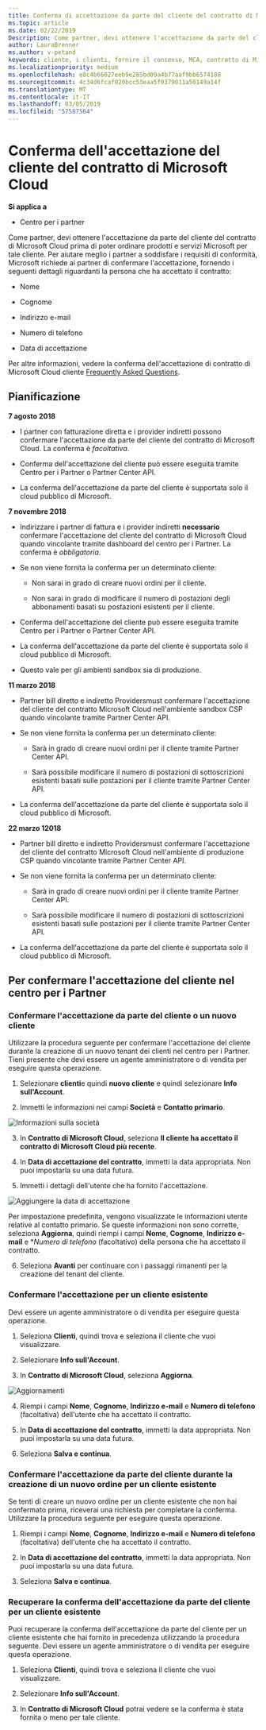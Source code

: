 ```yaml
---
title: Conferma di accettazione da parte del cliente del contratto di Microsoft Cloud | Centro per i partner
ms.topic: article
ms.date: 02/22/2019
Description: Come partner, devi ottenere l'accettazione da parte del cliente del contratto di Microsoft Cloud prima di poter ordinare prodotti e servizi Microsoft per tale cliente. Per aiutare i partner soddisfano i requisiti di conformità, Microsoft richieda i partner per confermare l'accettazione, fornendo alcune particolarità, la persona che ha accettato il contratto.
author: LauraBrenner
ms.author: v-petand
keywords: cliente, i clienti, fornire il consenso, MCA, contratto di Microsoft Cloud, i modelli di contratto dei clienti
ms.localizationpriority: medium
ms.openlocfilehash: e8c4b66027eeb9e285bd09a4b77aaf9bb6574188
ms.sourcegitcommit: 4c34d6fcaf020bcc53eaa5f0379011a56149a14f
ms.translationtype: MT
ms.contentlocale: it-IT
ms.lasthandoff: 03/05/2019
ms.locfileid: "57587564"
---
```

# <a name="confirm-customer-acceptance-of-the-microsoft-cloud-agreement"></a>Conferma dell'accettazione del cliente del contratto di Microsoft Cloud

**Si applica a**
-  Centro per i partner

Come partner, devi ottenere l'accettazione da parte del cliente del contratto di Microsoft Cloud prima di poter ordinare prodotti e servizi Microsoft per tale cliente. Per aiutare meglio i partner a soddisfare i requisiti di conformità, Microsoft richiede ai partner di confermare l'accettazione, fornendo i seguenti dettagli riguardanti la persona che ha accettato il contratto: 

-   Nome

-   Cognome

-   Indirizzo e-mail

-   Numero di telefono

-   Data di accettazione

Per altre informazioni, vedere la conferma dell'accettazione di contratto di Microsoft Cloud cliente [Frequently Asked Questions](https://docs.microsoft.com/en-us/partner-center/confirm-consent-faq).

## <a name="schedule"></a>Pianificazione

**7 agosto 2018**

-   I partner con fatturazione diretta e i provider indiretti possono confermare l'accettazione da parte del cliente del contratto di Microsoft Cloud. La conferma è *facoltativa*.

-   Conferma dell'accettazione del cliente può essere eseguita tramite Centro per i Partner o Partner Center API.

-   La conferma dell'accettazione da parte del cliente è supportata solo il cloud pubblico di Microsoft.


**7 novembre 2018**

-   Indirizzare i partner di fattura e i provider indiretti **necessario** confermare l'accettazione del cliente del contratto di Microsoft Cloud quando vincolante tramite dashboard del centro per i Partner. La conferma è *obbligatoria*.

-   Se non viene fornita la conferma per un determinato cliente:

    -   Non sarai in grado di creare nuovi ordini per il cliente.

    -   Non sarai in grado di modificare il numero di postazioni degli abbonamenti basati su postazioni esistenti per il cliente.

-   Conferma dell'accettazione del cliente può essere eseguita tramite Centro per i Partner o Partner Center API.

-   La conferma dell'accettazione da parte del cliente è supportata solo il cloud pubblico di Microsoft.

-   Questo vale per gli ambienti sandbox sia di produzione.

**11 marzo 2018**

- Partner bill diretto e indiretto Providersmust confermare l'accettazione del cliente del contratto Microsoft Cloud nell'ambiente sandbox CSP quando vincolante tramite Partner Center API.
- Se non viene fornita la conferma per un determinato cliente:

    - Sarà in grado di creare nuovi ordini per il cliente tramite Partner Center API.
 
    - Sarà possibile modificare il numero di postazioni di sottoscrizioni esistenti basati sulle postazioni per il cliente tramite Partner Center API.
- La conferma dell'accettazione da parte del cliente è supportata solo il cloud pubblico di Microsoft. 

**22 marzo 12018**

- Partner bill diretto e indiretto Providersmust confermare l'accettazione del cliente del contratto Microsoft Cloud nell'ambiente di produzione CSP quando vincolante tramite Partner Center API.

- Se non viene fornita la conferma per un determinato cliente:
  - Sarà in grado di creare nuovi ordini per il cliente tramite Partner Center API.

  - Sarà possibile modificare il numero di postazioni di sottoscrizioni esistenti basati sulle postazioni per il cliente tramite Partner Center API.
-  La conferma dell'accettazione da parte del cliente è supportata solo il cloud pubblico di Microsoft.







## <a name="confirming-customer-acceptance-in-partner-center"></a>Per confermare l'accettazione del cliente nel centro per i Partner

### <a name="confirm-customer-acceptance-for-a-new-customer"></a>Confermare l'accettazione da parte del cliente o un nuovo cliente

Utilizzare la procedura seguente per confermare l'accettazione del cliente durante la creazione di un nuovo tenant dei clienti nel centro per i Partner. Tieni presente che devi essere un agente amministratore o di vendita per eseguire questa operazione.
 
1.  Selezionare **clienti**e quindi **nuovo cliente** e quindi selezionare **Info sull'Account**.

2.  Immetti le informazioni nei campi **Società** e **Contatto primario**.

![Informazioni sulla società](images/mca/mca1.png)

3.  In **Contratto di Microsoft Cloud**, seleziona **Il cliente ha accettato il contratto di Microsoft Cloud più recente**. 

4.  In **Data di accettazione del contratto**, immetti la data appropriata. Non puoi impostarla su una data futura.

5.  Immetti i dettagli dell'utente che ha fornito l'accettazione. 

![Aggiungere la data di accettazione](images/mca/MCA3.png)

Per impostazione predefinita, vengono visualizzate le informazioni utente relative al contatto primario. Se queste informazioni non sono corrette, seleziona **Aggiorna**, quindi riempi i campi **Nome**, **Cognome**, **Indirizzo e-mail** e **Numero di telefono* (facoltativo) della persona che ha accettato il contratto.

6.  Seleziona **Avanti** per continuare con i passaggi rimanenti per la creazione del tenant del cliente.

### <a name="confirm-customer-acceptance-for-an-existing-customer"></a>Confermare l'accettazione per un cliente esistente

Devi essere un agente amministratore o di vendita per eseguire questa operazione. 

1.  Seleziona **Clienti**, quindi trova e seleziona il cliente che vuoi visualizzare. 

2.  Selezionare **Info sull'Account**.

3.  In **Contratto di Microsoft Cloud**, seleziona **Aggiorna**.

![Aggiornamenti](images/mca/mca4.png)

4.  Riempi i campi **Nome**, **Cognome**, **Indirizzo e-mail** e **Numero di telefono** (facoltativa) dell'utente che ha accettato il contratto.

5.  In **Data di accettazione del contratto**, immetti la data appropriata. Non puoi impostarla su una data futura.

6.  Seleziona **Salva e continua**.

### <a name="confirm-customer-acceptance-while-creating-new-order-for-an-existing-customer"></a>Confermare l'accettazione da parte del cliente durante la creazione di un nuovo ordine per un cliente esistente

Se tenti di creare un nuovo ordine per un cliente esistente che non hai confermato prima, riceverai una richiesta per completare la conferma. Utilizzare la procedura seguente per eseguire questa operazione. 

1.  Riempi i campi **Nome**, **Cognome**, **Indirizzo e-mail** e **Numero di telefono** (facoltativa) dell'utente che ha accettato il contratto.

2.  In **Data di accettazione del contratto**, immetti la data appropriata. Non puoi impostarla su una data futura.

3.  Seleziona **Salva e continua**.


### <a name="retrieve-confirmation-of-customer-acceptance-for-an-existing-customer"></a>Recuperare la conferma dell'accettazione da parte del cliente per un cliente esistente

Puoi recuperare la conferma dell'accettazione da parte del cliente per un cliente esistente che hai fornito in precedenza utilizzando la procedura seguente. Devi essere un agente amministratore o di vendita per eseguire questa operazione. 

1.  Seleziona **Clienti**, quindi trova e seleziona il cliente che vuoi visualizzare. 

2.  Selezionare **Info sull'Account**.

3.  In **Contratto di Microsoft Cloud** potrai vedere se la conferma è stata fornita o meno per tale cliente.

